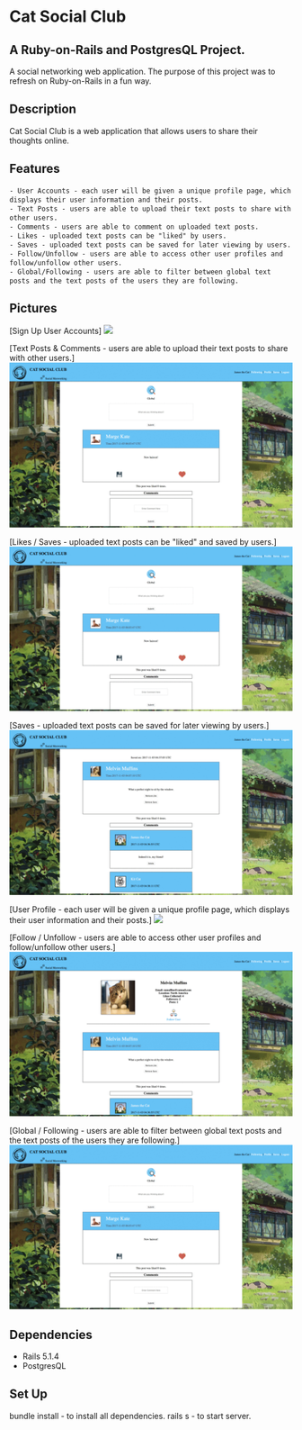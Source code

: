# Cat Social Club

## A Ruby-on-Rails and PostgresQL Project. 

A social networking web application. 
The purpose of this project was to refresh on Ruby-on-Rails in a fun way. 

## Description

Cat Social Club is a web application that allows users to share their thoughts online.

## Features
	- User Accounts - each user will be given a unique profile page, which displays their user information and their posts. 
	- Text Posts - users are able to upload their text posts to share with other users.
	- Comments - users are able to comment on uploaded text posts. 
	- Likes - uploaded text posts can be "liked" by users.
	- Saves - uploaded text posts can be saved for later viewing by users. 
	- Follow/Unfollow - users are able to access other user profiles and follow/unfollow other users.
	- Global/Following - users are able to filter between global text posts and the text posts of the users they are following. 

## Pictures

[Sign Up User Accounts]
<img src="/public/signup.png">

[Text Posts & Comments - users are able to upload their text posts to share with other users.]
<img src="/public/w.gif">

[Likes / Saves - uploaded text posts can be "liked" and saved by users.]
<img src="/public/ls.gif">

[Saves - uploaded text posts can be saved for later viewing by users.]
<img src="/public/s.gif">

[User Profile - each user will be given a unique profile page, which displays their user information and their posts.]
<img src="/public/user.png">

[Follow / Unfollow - users are able to access other user profiles and follow/unfollow other users.]
<img src="/public/fu.gif">

[Global / Following - users are able to filter between global text posts and the text posts of the users they are following.]
<img src="/public/gf.gif">


## Dependencies
 - Rails 5.1.4
 - PostgresQL

## Set Up

bundle install - to install all dependencies.
rails s - to start server.